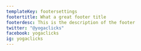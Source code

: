 ```yaml
---
templateKey: footersettings
footertitle: What a great footer title
footerdesc: This is the description of the footer
twitter: "@yogaclicks"
facebook: yogaclicks
ig: yogaclicks
---
```


